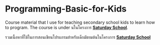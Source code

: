 # Programming-Basic-for-Kids
Course material that I use for teaching secondary school kids to learn how to program. The course is under นในโครงการ [**Saturday School**](https://www.facebook.com/SaturdaySchoolThailand/).

รวมเนื้อหาที่ใช้ในการสอนเขียนโปรแกรมสำหรับเด็กมัธยมต้นในโครงการ [**Saturday School**](https://www.facebook.com/SaturdaySchoolThailand/)
